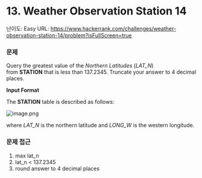 # 13. Weather Observation Station 14

난이도: Easy
URL: https://www.hackerrank.com/challenges/weather-observation-station-14/problem?isFullScreen=true

### 문제

Query the greatest value of the *Northern Latitudes* (*LAT_N*) from **STATION** that is less than 137.2345. Truncate your answer to 4 decimal places.

**Input Format**

The **STATION** table is described as follows:

![image.png](13%20Weather%20Observation%20Station%2014%20150bdab6415180108cdbe466d7247217/image.png)

where *LAT_N* is the northern latitude and *LONG_W* is the western longitude.

### 문제 접근

1. max lat_n
2. lat_n < 137.2345
3. round answer to 4 decimal places